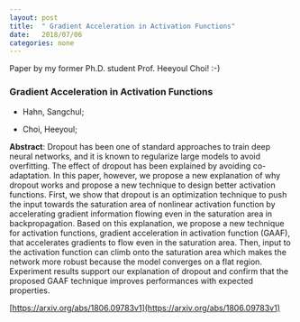 ```yaml
---
layout: post
title:  " Gradient Acceleration in Activation Functions"
date:   2018/07/06
categories: none
---
```


Paper by my former Ph.D. student Prof. Heeyoul Choi! :-) 


### Gradient Acceleration in Activation Functions



* Hahn, Sangchul; 

* Choi, Heeyoul; 





**Abstract**:  Dropout has been one of standard approaches to train deep neural networks, and it is known to regularize large models to avoid overfitting. The effect of dropout has been explained by avoiding co-adaptation. In this paper, however, we propose a new explanation of why dropout works and propose a new technique to design better activation functions. First, we show that dropout is an optimization technique to push the input towards the saturation area of nonlinear activation function by accelerating gradient information flowing even in the saturation area in backpropagation. Based on this explanation, we propose a new technique for activation functions, gradient acceleration in activation function (GAAF), that accelerates gradients to flow even in the saturation area. Then, input to the activation function can climb onto the saturation area which makes the network more robust because the model converges on a flat region. Experiment results support our explanation of dropout and confirm that the proposed GAAF technique improves performances with expected properties. 



 [https://arxiv.org/abs/1806.09783v1](https://arxiv.org/abs/1806.09783v1) 

